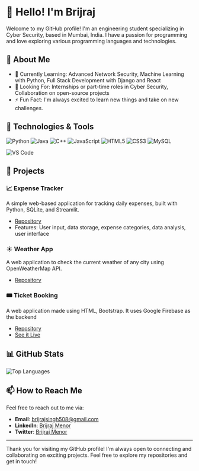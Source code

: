 # 👋 Hello! I'm Brijraj

Welcome to my GitHub profile! I'm an engineering student specializing in Cyber Security, based in Mumbai, India. I have a passion for programming and love exploring various programming languages and technologies.

## 🚀 About Me

- 🌱 Currently Learning: Advanced Network Security, Machine Learning with Python, Full Stack Development with Django and React
- 🔭 Looking For: Internships or part-time roles in Cyber Security, Collaboration on open-source projects
- ⚡ Fun Fact: I'm always excited to learn new things and take on new challenges.

## 🔧 Technologies & Tools

![Python](https://img.shields.io/badge/Python-3776AB?style=for-the-badge&logo=python&logoColor=white)
![Java](https://img.shields.io/badge/Java-007396?style=for-the-badge&logo=java&logoColor=white)
![C++](https://img.shields.io/badge/C++-00599C?style=for-the-badge&logo=cplusplus&logoColor=white)
![JavaScript](https://img.shields.io/badge/JavaScript-F7DF1E?style=for-the-badge&logo=javascript&logoColor=black)
![HTML5](https://img.shields.io/badge/HTML5-E34F26?style=for-the-badge&logo=html5&logoColor=white)
![CSS3](https://img.shields.io/badge/CSS3-1572B6?style=for-the-badge&logo=css3&logoColor=white)
![MySQL](https://img.shields.io/badge/MySQL-4479A1?style=for-the-badge&logo=mysql&logoColor=white)

![VS Code](https://img.shields.io/badge/VS_Code-007ACC?style=for-the-badge&logo=visual-studio-code&logoColor=white)

## 📂 Projects

### 📈 Expense Tracker
A simple web-based application for tracking daily expenses, built with Python, SQLite, and Streamlit.
- [Repository](https://github.com/brijrajmenor/Expense-Tracker)
- Features: User input, data storage, expense categories, data analysis, user interface

### ☀️ Weather App
A web application to check the current weather of any city using OpenWeatherMap API.
- [Repository](https://github.com/brijrajmenor/brijrajmenor.github.io)
  
### 🎟️ Ticket Booking
A web application made using HTML, Bootstrap. It uses Google Firebase as the backend
- [Repository](https://github.com/brijrajmenor/Ticket-Booking)
- [See it Live](https://ticket-booking-b4ca9.web.app/)
## 📊 GitHub Stats

![Top Languages](https://github-readme-stats.vercel.app/api/top-langs/?username=brijrajmenor&layout=compact&theme=radical)

## 📫 How to Reach Me

Feel free to reach out to me via:
- **Email**: brijrajsingh508@gmail.com
- **LinkedIn**: [Brijraj Menor](https://www.linkedin.com/in/brijraj-menor-a6b909228/)
- **Twitter**: [Brijraj Menor](https://x.com/BrijrajMenor)

---

Thank you for visiting my GitHub profile! I'm always open to connecting and collaborating on exciting projects. Feel free to explore my repositories and get in touch!
